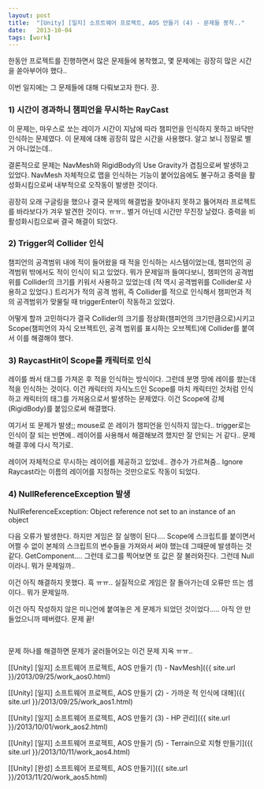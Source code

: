 ```yaml
---
layout: post
title:  "[Unity] [일지] 소프트웨어 프로젝트, AOS 만들기 (4) - 문제들 봉착.."
date:   2013-10-04
tags: [work]
---
```


  한동안 프로젝트를 진행하면서 많은 문제들에 봉착했고, 몇 문제에는 굉장히 많은 시간을 쏟아부어야 했다.. 

  이번 일지에는 그 문제들에 대해 다뤄보고자 한다. 끙. 


<h3>1) 시간이 경과하니 챔피언을 무시하는 RayCast </h3>

  이 문제는, 마우스로 쏘는 레이가 시간이 지남에 따라 챔피언을 인식하지 못하고 바닥만 인식하는 문제였다. 이 문제에 대해 굉장히 많은 시간을 사용했다. 알고 보니 정말로 별거 아니었는데.. 

  결론적으로 문제는 NavMesh와 RigidBody의 Use Gravity가 겹침으로써 발생하고 있었다. NavMesh 자체적으로 맵을 인식하는 기능이 붙어있음에도 불구하고 중력을 활성화시킴으로써 내부적으로 오작동이 발생한 것이다. 

  굉장히 오래 구글링을 했으나 결국 문제의 해결법을 찾아내지 못하고 뚫어져라 프로젝트를 바라보다가 겨우 발견한 것이다. ㅠㅠ.. 별거 아닌데 시간만 무진장 날렸다. 중력을 비활성화시킴으로써 결국 해결이 되었다. 


<h3>2) Trigger의 Collider 인식 </h3>

  챔피언의 공격범위 내에 적이 들어왔을 때 적을 인식하는 시스템이었는데, 챔피언의 공격범위 밖에서도 적이 인식이 되고 있었다. 뭐가 문제일까 들여다보니, 챔피언의 공격범위를 Collider의 크기를 키워서 사용하고 있었는데 (적 역시 공격범위를 Collider로 사용하고 있었다.) 트리거가 적의 공격 범위, 즉 Collider를 적으로 인식해서 챔피언과 적의 공격범위가 맞물릴 때 triggerEnter이 작동하고 있었다. 

  어떻게 할까 고민하다가 결국 Collider의 크기를 정상화(챔피언의 크기만큼으로)시키고 Scope(챔피언의 자식 오브젝트인, 공격 범위를 표시하는 오브젝트)에 Collider를 붙여서 이를 해결해야 했다. 


<h3>3) RaycastHit이 Scope를 캐릭터로 인식</h3>

  레이를 쏴서 태그를 가져온 후 적을 인식하는 방식이다. 그런데 분명 땅에 레이를 쐈는데 적을 인식하는 것이다. 이건 캐릭터의 자식노드인 Scope를 마치 캐릭터인 것처럼 인식하고 캐릭터의 태그를 가져옴으로서 발생하는 문제였다. 이건 Scope에 강체(RigidBody)를 붙임으로써 해결했다. 

  여기서 또 문제가 발생;; mouse로 쏜 레이가 챔피언을 인식하지 않는다.. trigger로는 인식이 잘 되는 반면에.. 레이어를 사용해서 해결해보려 했지만 잘 안되는 거 같다.. 문제 해결 후에 다시 적기로. 

  레이어 자체적으로 무시하는 레이어를 제공하고 있었네.. 경수가 가르쳐줌.. Ignore Raycast라는 이름의 레이어를 지정하는 것만으로도 작동이 되었다. 


<h3>4) NullReferenceException 발생 </h3>

NullReferenceException: Object reference not set to an instance of an object 

  다음 오류가 발생한다. 하지만 게임은 잘 실행이 된다.... Scope에 스크립트를 붙이면서 어쩔 수 없이 본체의 스크립트의 변수들을 가져와서 써야 했는데 그때문에 발생하는 것 같다. GetComponent.... 그런데 로그를 찍어보면 또 값은 잘 불러와진다. 그런데 Null이라니. 뭐가 문제일까.. 

이건 아직 해결하지 못했다. 흑 ㅠㅠ.. 실질적으로 게임은 잘 돌아가는데 오류만 뜨는 셈이다.. 뭐가 문제일까. 

  이건 아직 작성하지 않은 미니언에 붙여놓은 게 문제가 되었던 것이었다..... 아직 안 만들었으니까 떼버렸다. 문제 끝! 

<br/>

  문제 하나를 해결하면 문제가 굴러들어오는 이건 문제 지옥 ㅠㅠ.. 



[[Unity] [일지] 소프트웨어 프로젝트, AOS 만들기 (1) - NavMesh]({{ site.url }}/2013/09/25/work_aos0.html)

[[Unity] [일지] 소프트웨어 프로젝트, AOS 만들기 (2) - 가까운 적 인식에 대해]({{ site.url }}/2013/09/25/work_aos1.html)

[[Unity] [일지] 소프트웨어 프로젝트, AOS 만들기 (3) - HP 관리]({{ site.url }}/2013/10/01/work_aos2.html)

[[Unity] [일지] 소프트웨어 프로젝트, AOS 만들기 (5) - Terrain으로 지형 만들기]({{ site.url }}/2013/10/11/work_aos4.html)

[[Unity] [완성] 소프트웨어 프로젝트, AOS 만들기]({{ site.url }}/2013/11/20/work_aos5.html)